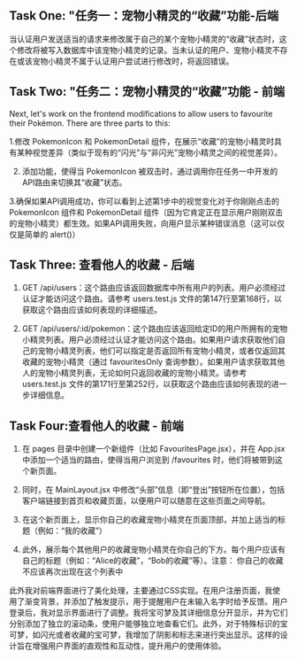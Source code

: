 ## Task One: "任务一：宠物小精灵的“收藏”功能-后端
当认证用户发送适当的请求来修改属于自己的某个宠物小精灵的“收藏”状态时，这个修改将被写入数据库中该宠物小精灵的记录。当未认证的用户、宠物小精灵不存在或该宠物小精灵不属于认证用户尝试进行修改时，将返回错误。


## Task Two: "任务二：宠物小精灵的“收藏”功能 - 前端
Next, let's work on the frontend modifications to allow users to favourite their Pokémon. There are three parts to this:

1.修改 PokemonIcon 和 PokemonDetail 组件，在展示“收藏”的宠物小精灵时具有某种视觉差异（类似于现有的“闪光”与“非闪光”宠物小精灵之间的视觉差异）。 

2. 添加功能，使得当 PokemonIcon 被双击时，通过调用你在任务一中开发的API路由来切换其“收藏”状态。

3.确保如果API调用成功，你可以看到上述第1步中的视觉变化对于你刚刚点击的 PokemonIcon 组件和 PokemonDetail 组件（因为它肯定正在显示用户刚刚双击的宠物小精灵）都生效。如果API调用失败，向用户显示某种错误消息（这可以仅仅是简单的 alert()）

## Task Three: 查看他人的收藏 - 后端
1. GET /api/users：这个路由应该返回数据库中所有用户的列表。用户必须经过认证才能访问这个路由。请参考 users.test.js 文件的第147行至第168行，以获取这个路由应该如何表现的详细描述。

2. GET /api/users/:id/pokemon：这个路由应该返回给定ID的用户所拥有的宠物小精灵列表。用户必须经过认证才能访问这个路由。如果用户请求获取他们自己的宠物小精灵列表，他们可以指定是否返回所有宠物小精灵，或者仅返回其收藏的宠物小精灵（通过 favouritesOnly 查询参数）。如果用户请求获取其他人的宠物小精灵列表，无论如何只返回收藏的宠物小精灵。请参考 users.test.js 文件的第171行至第252行，以获取这个路由应该如何表现的进一步详细信息。


## Task Four:查看他人的收藏 - 前端
1. 在 pages 目录中创建一个新组件（比如 FavouritesPage.jsx），并在 App.jsx 中添加一个适当的路由，使得当用户浏览到 /favourites 时，他们将被带到这个新页面。

2. 同时，在 MainLayout.jsx 中修改“头部”信息（即“登出”按钮所在位置），包括客户端链接到首页和收藏页面，以便用户可以随意在这些页面之间导航。

3. 在这个新页面上，显示你自己的收藏宠物小精灵在页面顶部，并加上适当的标题（例如：“我的收藏”）

4. 此外，展示每个其他用户的收藏宠物小精灵在你自己的下方。每个用户应该有自己的标题（例如：“Alice的收藏”，“Bob的收藏”等）。注意： 你自己的收藏不应该再次出现在这个列表中


此外我对前端界面进行了美化处理，主要通过CSS实现。在用户注册页面，我使用了渐变背景，并添加了触发提示，用于提醒用户在未输入名字时给予反馈。用户登录后，我对显示界面进行了调整。我将宝可梦及其详细信息分开显示，并为它们分别添加了独立的滚动条，使用户能够独立地查看它们。此外，对于特殊标识的宝可梦，如闪光或者收藏的宝可梦，我增加了阴影和标志来进行突出显示。这样的设计旨在增强用户界面的直观性和互动性，提升用户的使用体验。
